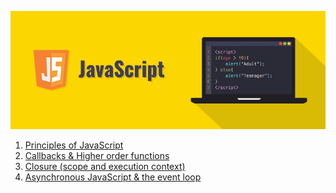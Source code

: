 ![Image of Javascript](img/js.png)

1. [Principles of JavaScript](https://github.com/1gig0/JavaScript/wiki/Principles-of-JavaScript)
2. [Callbacks & Higher order functions](https://github.com/1gig0/JavaScript/wiki/Callbacks-&-Higher-order-functions)
3. [Closure (scope and execution context)](https://github.com/1gig0/JavaScript/wiki/Closure-(scope-and-execution-context))
4. [Asynchronous JavaScript & the event loop](https://github.com/1gig0/JavaScript/wiki/Asynchronous-javascript-&-the-event-loop)
